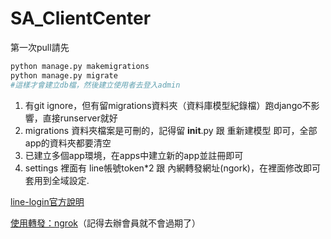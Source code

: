 # SA_ClientCenter

第一次pull請先
```sh
python manage.py makemigrations
python manage.py migrate
#這樣才會建立db檔，然後建立使用者去登入admin
```

1. 有git ignore，但有留migrations資料夾（資料庫模型紀錄檔）跑django不影響，直接runserver就好
2. migrations 資料夾檔案是可刪的，記得留 __init__.py 跟 重新建模型 即可，全部app的資料夾都要清空
2. 已建立多個app環境，在apps中建立新的app並註冊即可
3. settings 裡面有 line帳號token*2 跟 內網轉發網址(ngork)，在裡面修改即可套用到全域設定.

[line-login官方說明](https://developers.line.biz/en/reference/line-login/#response-headers)

[使用轉發：ngrok](https://ngrok.com/)（記得去辦會員就不會過期了）
